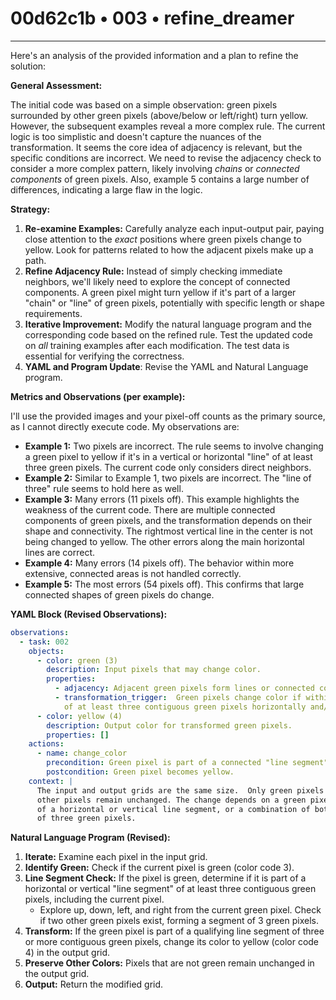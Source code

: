 # 00d62c1b • 003 • refine_dreamer

---
Here's an analysis of the provided information and a plan to refine the solution:

**General Assessment:**

The initial code was based on a simple observation: green pixels surrounded by other green pixels (above/below or left/right) turn yellow. However, the subsequent examples reveal a more complex rule. The current logic is too simplistic and doesn't capture the nuances of the transformation. It seems the core idea of adjacency is relevant, but the specific conditions are incorrect. We need to revise the adjacency check to consider a more complex pattern, likely involving *chains* or *connected components* of green pixels. Also, example 5 contains a large number of differences, indicating a large flaw in the logic.

**Strategy:**

1.  **Re-examine Examples:** Carefully analyze each input-output pair, paying close attention to the *exact* positions where green pixels change to yellow. Look for patterns related to how the adjacent pixels make up a path.
2.  **Refine Adjacency Rule:** Instead of simply checking immediate neighbors, we'll likely need to explore the concept of connected components. A green pixel might turn yellow if it's part of a larger "chain" or "line" of green pixels, potentially with specific length or shape requirements.
3.  **Iterative Improvement:** Modify the natural language program and the corresponding code based on the refined rule. Test the updated code on *all* training examples after each modification. The test data is essential for verifying the correctness.
4. **YAML and Program Update**: Revise the YAML and Natural Language program.

**Metrics and Observations (per example):**

I'll use the provided images and your pixel-off counts as the primary source, as I cannot directly execute code. My observations are:

*   **Example 1:** Two pixels are incorrect. The rule seems to involve changing a green pixel to yellow if it's in a vertical or horizontal "line" of at least three green pixels. The current code only considers direct neighbors.
*   **Example 2:** Similar to Example 1, two pixels are incorrect. The "line of three" rule seems to hold here as well.
*   **Example 3:** Many errors (11 pixels off). This example highlights the weakness of the current code. There are multiple connected components of green pixels, and the transformation depends on their shape and connectivity. The rightmost vertical line in the center is not being changed to yellow. The other errors along the main horizontal lines are correct.
*   **Example 4:** Many errors (14 pixels off). The behavior within more extensive, connected areas is not handled correctly.
*   **Example 5:** The most errors (54 pixels off). This confirms that large connected shapes of green pixels do change.

**YAML Block (Revised Observations):**

```yaml
observations:
  - task: 002
    objects:
      - color: green (3)
        description: Input pixels that may change color.
        properties:
          - adjacency: Adjacent green pixels form lines or connected components.
          - transformation_trigger:  Green pixels change color if within a "line segment"
            of at least three contiguous green pixels horizontally and/or vertically.
      - color: yellow (4)
        description: Output color for transformed green pixels.
        properties: []
    actions:
      - name: change_color
        precondition: Green pixel is part of a connected "line segment" including itself of at least three contiguous green pixels, horizontally and/or vertically.
        postcondition: Green pixel becomes yellow.
    context: |
      The input and output grids are the same size.  Only green pixels change color; all
      other pixels remain unchanged. The change depends on a green pixel being part
      of a horizontal or vertical line segment, or a combination of both, with a minimum length
      of three green pixels.

```

**Natural Language Program (Revised):**

1.  **Iterate:** Examine each pixel in the input grid.
2.  **Identify Green:** Check if the current pixel is green (color code 3).
3.  **Line Segment Check:** If the pixel is green, determine if it is part of a horizontal or vertical "line segment" of at least three contiguous green pixels, including the current pixel.
    * Explore up, down, left, and right from the current green pixel. Check if two other green pixels exist, forming a segment of 3 green pixels.
4.  **Transform:** If the green pixel is part of a qualifying line segment of three or more contiguous green pixels, change its color to yellow (color code 4) in the output grid.
5.  **Preserve Other Colors:** Pixels that are not green remain unchanged in the output grid.
6.  **Output:** Return the modified grid.

